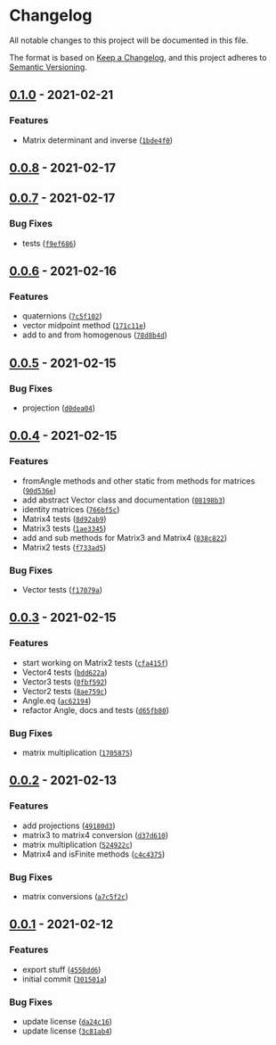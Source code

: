 # Changelog

All notable changes to this project will be documented in this file.

The format is based on [Keep a Changelog], and this project adheres to
[Semantic Versioning].

## [0.1.0] - 2021-02-21

### Features

- Matrix determinant and inverse ([`1bde4f0`])

## [0.0.8] - 2021-02-17

## [0.0.7] - 2021-02-17

### Bug Fixes

- tests ([`f9ef686`])

## [0.0.6] - 2021-02-16

### Features

- quaternions ([`7c5f102`])
- vector midpoint method ([`171c11e`])
- add to and from homogenous ([`78d8b4d`])

## [0.0.5] - 2021-02-15

### Bug Fixes

- projection ([`d0dea04`])

## [0.0.4] - 2021-02-15

### Features

- fromAngle methods and other static from methods for matrices ([`90d536e`])
- add abstract Vector class and documentation ([`08198b3`])
- identity matrices ([`766bf5c`])
- Matrix4 tests ([`8d92ab9`])
- Matrix3 tests ([`1ae3345`])
- add and sub methods for Matrix3 and Matrix4 ([`838c822`])
- Matrix2 tests ([`f733ad5`])

### Bug Fixes

- Vector tests ([`f17079a`])

## [0.0.3] - 2021-02-15

### Features

- start working on Matrix2 tests ([`cfa415f`])
- Vector4 tests ([`bdd622a`])
- Vector3 tests ([`0fbf592`])
- Vector2 tests ([`8ae759c`])
- Angle.eq ([`ac62194`])
- refactor Angle, docs and tests ([`d65fb80`])

### Bug Fixes

- matrix multiplication ([`1705875`])

## [0.0.2] - 2021-02-13

### Features

- add projections ([`49180d3`])
- matrix3 to matrix4 conversion ([`d37d610`])
- matrix multiplication ([`524922c`])
- Matrix4 and isFinite methods ([`c4c4375`])

### Bug Fixes

- matrix conversions ([`a7c5f2c`])

## [0.0.1] - 2021-02-12

### Features

- export stuff ([`4550dd6`])
- initial commit ([`301501a`])

### Bug Fixes

- update license ([`da24c16`])
- update license ([`3c81ab4`])

[keep a changelog]: https://keepachangelog.com/en/1.0.0/
[semantic versioning]: https://semver.org/spec/v2.0.0.html
[0.1.0]: https://github.com/denosaurs/gmath/compare/0.0.8...0.1.0
[`1bde4f0`]: https://github.com/denosaurs/gmath/commit/1bde4f044a800cf522b1778d02f2e5b1a8ac9890
[0.0.8]: https://github.com/denosaurs/gmath/compare/0.0.7...0.0.8
[0.0.7]: https://github.com/denosaurs/gmath/compare/0.0.6...0.0.7
[`f9ef686`]: https://github.com/denosaurs/gmath/commit/f9ef6867c5f69bad952f3659d2f6aa74f41a1185
[0.0.6]: https://github.com/denosaurs/gmath/compare/0.0.5...0.0.6
[`7c5f102`]: https://github.com/denosaurs/gmath/commit/7c5f102ae6bdf0f4b73b4cf0a87c60a26db63304
[`171c11e`]: https://github.com/denosaurs/gmath/commit/171c11efdff32acaa4522ae4496058c37eea4b4b
[`78d8b4d`]: https://github.com/denosaurs/gmath/commit/78d8b4dccafe2a45354cbfff79490e00c092e1d6
[0.0.5]: https://github.com/denosaurs/gmath/compare/0.0.4...0.0.5
[`d0dea04`]: https://github.com/denosaurs/gmath/commit/d0dea041bb44d818aeadf6c371cf2154308d8a43
[0.0.4]: https://github.com/denosaurs/gmath/compare/0.0.3...0.0.4
[`90d536e`]: https://github.com/denosaurs/gmath/commit/90d536e3f54855994cd97dbcd06b2d311f109475
[`08198b3`]: https://github.com/denosaurs/gmath/commit/08198b3181d3a6f4a1fe8b393f52a00a07bb5ea2
[`766bf5c`]: https://github.com/denosaurs/gmath/commit/766bf5cfa9f63e6251cbd3a20cffec134aef3107
[`8d92ab9`]: https://github.com/denosaurs/gmath/commit/8d92ab92465a516b5e7c585a50ab3ac35a020746
[`1ae3345`]: https://github.com/denosaurs/gmath/commit/1ae3345c8fd9f2347be169b25577b33a1c8743f1
[`838c822`]: https://github.com/denosaurs/gmath/commit/838c8220fa313bf633da833d1383738e7faf9530
[`f733ad5`]: https://github.com/denosaurs/gmath/commit/f733ad5cb4d9b0baebd770585b1738d582a7ddfc
[`f17079a`]: https://github.com/denosaurs/gmath/commit/f17079a755db89728c89de952fe06f722a2eaf0e
[0.0.3]: https://github.com/denosaurs/gmath/compare/0.0.2...0.0.3
[`cfa415f`]: https://github.com/denosaurs/gmath/commit/cfa415fd50b1a33fc194213506264d0b02a2e76b
[`bdd622a`]: https://github.com/denosaurs/gmath/commit/bdd622aacc873f1bd1234c6fe51627befaa2d307
[`0fbf592`]: https://github.com/denosaurs/gmath/commit/0fbf5929cf33f59a96f8ed7b25f64a5e8d6830b9
[`8ae759c`]: https://github.com/denosaurs/gmath/commit/8ae759ca0656ca586585fd691e7ef3525815d28e
[`ac62194`]: https://github.com/denosaurs/gmath/commit/ac62194ade7bbc644302b98f728cc3503304a96d
[`d65fb80`]: https://github.com/denosaurs/gmath/commit/d65fb8073a83546e0dccb77eb4cbf2b0578a6a03
[`1705875`]: https://github.com/denosaurs/gmath/commit/1705875feb0e3eff61ea590bd652520b7523f733
[0.0.2]: https://github.com/denosaurs/gmath/compare/0.0.1...0.0.2
[`49180d3`]: https://github.com/denosaurs/gmath/commit/49180d3d3a80fe04af17a02d87d9b37eaf9cc7ba
[`d37d610`]: https://github.com/denosaurs/gmath/commit/d37d6108fcfb67d7c7df66d252b47dd5b15b3055
[`524922c`]: https://github.com/denosaurs/gmath/commit/524922c3e73c5d936b54c61af1c6b7d3b6fd7c81
[`c4c4375`]: https://github.com/denosaurs/gmath/commit/c4c4375f8f3d230ae52544064bac7c9783d5f6b1
[`a7c5f2c`]: https://github.com/denosaurs/gmath/commit/a7c5f2c34f37a263efcfee6690172d9347da4680
[0.0.1]: https://github.com/denosaurs/gmath/compare/0.0.1
[`4550dd6`]: https://github.com/denosaurs/gmath/commit/4550dd6ec689029651aa2638ac7982d3b7a7bc16
[`301501a`]: https://github.com/denosaurs/gmath/commit/301501ac55cff5a092a37e602dc0d6ab5ea17d24
[`da24c16`]: https://github.com/denosaurs/gmath/commit/da24c16b2722076685daee4b27a5b379ba16b694
[`3c81ab4`]: https://github.com/denosaurs/gmath/commit/3c81ab4ba7e9505bda193e0877193f825984a8ab
